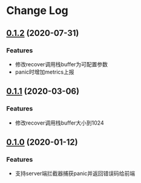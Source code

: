 # Change Log
## [0.1.2](https://git.code.oa.com/trpc-go/trpc-filter/tree/recovery/v0.1.2) (2020-07-31)
### Features
- 修改recover调用栈buffer为可配置参数
- panic时增加metrics上报

## [0.1.1](https://git.code.oa.com/trpc-go/trpc-filter/tree/recovery/v0.1.1) (2020-03-06)
### Features
- 修改recover调用栈buffer大小到1024

## [0.1.0](https://git.code.oa.com/trpc-go/trpc-filter/tree/recovery/v0.1.0) (2020-01-12)
### Features
- 支持server端拦截器捕获panic并返回错误码给前端

